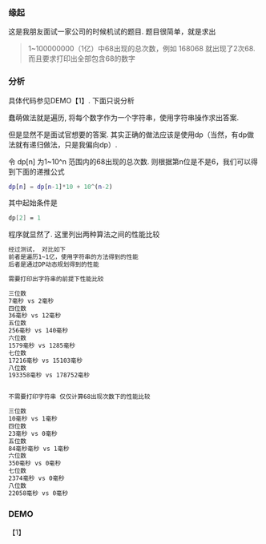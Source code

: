 ### 缘起

这是我朋友面试一家公司的时候机试的题目. 题目很简单，就是求出

> 1~100000000（1亿）中68出现的总次数，例如 168068 就出现了2次68. 而且要求打印出全部包含68的数字



### 分析

具体代码参见DEMO【1】. 下面只说分析

蠢萌做法就是遍历, 将每个数字作为一个字符串，使用字符串操作求出答案.

但是显然不是面试官想要的答案. 其实正确的做法应该是使用dp（当然，有dp做法就有递归做法，只是我偏向dp）. 

令 dp[n] 为1~10^n 范围内的68出现的总次数. 则根据第n位是不是6，我们可以得到下面的递推公式

```matlab
dp[n] = dp[n-1]*10 + 10^(n-2)
```

其中起始条件是

```mathematica
dp[2] = 1
```

程序就显然了.  这里列出两种算法之间的性能比较

```tex
经过测试， 对比如下
前者是遍历1~1亿，使用字符串的方法得到的性能
后者是通过DP动态规划得到的性能

需要打印出字符串的前提下性能比较

三位数
7毫秒 vs 2毫秒
四位数
36毫秒 vs 12毫秒
五位数
256毫秒 vs 140毫秒
六位数
1579毫秒 vs 1285毫秒
七位数
17216毫秒 vs 15103毫秒
八位数
193358毫秒 vs 178752毫秒


不需要打印字符串 仅仅计算68出现次数下的性能比较

三位数
10毫秒 vs 1毫秒
四位数
23毫秒 vs 0毫秒
五位数
84毫秒毫秒 vs 1毫秒
六位数
350毫秒 vs 0毫秒
七位数
2374毫秒 vs 0毫秒
八位数
22058毫秒 vs 0毫秒
```

### DEMO

【1】